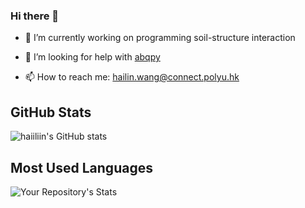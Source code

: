 ### Hi there 👋

- 🔭 I’m currently working on programming soil-structure interaction
<!-- - 🌱 I’m currently learning ... -->
<!-- - 👯 I’m looking to collaborate on ... -->
- 🤔 I’m looking for help with [abqpy](https://github.com/haiiliin/abqpy)
<!-- - 💬 Ask me about Python, Abaqus ... -->
- 📫 How to reach me: hailin.wang@connect.polyu.hk
<!-- - 😄 Pronouns: ...
- ⚡ Fun fact: ... -->

## GitHub Stats

![haiiliin's GitHub stats](https://github-readme-stats.vercel.app/api?username=haiiliin&count_private=true)

## Most Used Languages

![Your Repository's Stats](https://github-readme-stats.vercel.app/api/top-langs/?username=haiiliin&hide=html)
